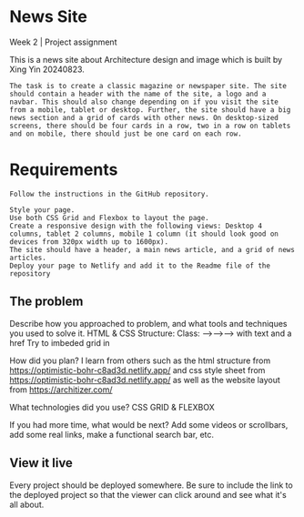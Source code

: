 # News Site

Week 2 | Project assignment

This is a news site about Architecture design and image which is built by Xing Yin 20240823.

    The task is to create a classic magazine or newspaper site. The site should contain a header with the name of the site, a logo and a navbar. This should also change depending on if you visit the site from a mobile, tablet or desktop. Further, the site should have a big news section and a grid of cards with other news. On desktop-sized screens, there should be four cards in a row, two in a row on tablets and on mobile, there should just be one card on each row.

# Requirements
    Follow the instructions in the GitHub repository.

    Style your page.
    Use both CSS Grid and Flexbox to layout the page.
    Create a responsive design with the following views: Desktop 4 columns, tablet 2 columns, mobile 1 column (it should look good on devices from 320px width up to 1600px).
    The site should have a header, a main news article, and a grid of news articles.
    Deploy your page to Netlify and add it to the Readme file of the repository

## The problem

Describe how you approached to problem, and what tools and techniques you used to solve it. 
    HTML & CSS
    Structure: 
    Class: <container>--><grid>--><item>--><cell> with text and a href
    Try to imbeded grid in 

How did you plan? 
    I learn from others such as the html structure from https://optimistic-bohr-c8ad3d.netlify.app/ and css style sheet from https://optimistic-bohr-c8ad3d.netlify.app/ as well as the website layout from https://architizer.com/
    
What technologies did you use? 
    CSS GRID & FLEXBOX

If you had more time, what would be next?
    Add some videos or scrollbars, add some real links, make a functional search bar, etc.


## View it live
Every project should be deployed somewhere. Be sure to include the link to the deployed project so that the viewer can click around and see what it's all about.
